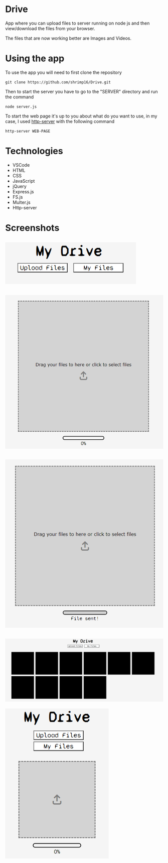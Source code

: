 # Drive

App where you can upload files to server running on node js and then view/download the files from your browser.

The files that are now working better are Images and Videos.

# Using the app

To use the app you will need to first clone the repository

```
git clone https://github.com/shrimp16/Drive.git
```

Then to start the server you have to go to the "SERVER" directory and run the command

```
node server.js
```

To start the web page it's up to you about what do you want to use, in my case, I used [http-server](https://www.npmjs.com/package/http-server) with the following command

```
http-server WEB-PAGE
```

# Technologies

- VSCode
- HTML
- CSS
- JavaScript
- jQuery
- Express.js
- FS.js
- Multer.js
- Http-server

# Screenshots

![Screenshot](Screenshots/Screenshot_1.png)
---
![Screenshot](Screenshots/Screenshot_2.png)
---
![Screenshot](Screenshots/Screenshot_3.png)
---
![Screenshot](Screenshots/Screenshot_4.png)
---
![Screenshot](Screenshots/Screenshot_5.png)
